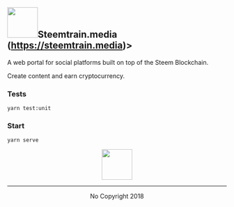 
## <img src="https://i.imgur.com/lbMq6nC.gif" width="70px">Steemtrain.media (https://steemtrain.media)>

A web portal for social platforms built on top of the Steem Blockchain.
<p>Create content and earn cryptocurrency.</p>


### Tests
`yarn test:unit`

### Start 
`yarn serve`

<center>
<img src="https://i.imgur.com/paJyFWX.gif" width="70px"/>
</center>

---
<center>No Copyright 2018</center>






